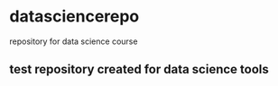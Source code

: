 # datasciencerepo
repository for data science course
## test repository created for data science tools
